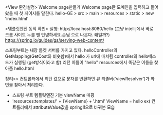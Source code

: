 <View 환경설정>
Welcome page만들기
Welcome page란 도메인을 입력하고 들어왔을 때 첫 페이지를 말한다.
hello-GE > src > main > resources > static > new 'index.html'

<템플릿엔진 동작 확인>
실행: http://localhost:8080/hello
(그냥 intellij에서 바로 크롬 사이트 누를 땐 안녕하세요.손님 으로 나온다. 왜일까?)
https://spring.io/guides/gs/serving-web-content/

스프링부트는 내장 톰켓 서버를 가지고 있다.
helloController의 GetMapping(GetCost와 비슷함)에서 hello 가 url에 매치됨
controller의 hello메소드가 실행됨
(get방식이라고 함)
리턴 이름이 "hello"
resources에서 똑같은 이름을 찾아줌 hello.html

정리>> 컨트롤러에서 리턴 값으로 문자를 반환하면 뷰 리졸버('viewResolver')가 화면을 찾아서 처리한다.
- 스프링 부트 템플릿엔진 기본 viewName 매핑
- 'resources:templates/' + {ViewName} + '.html'
ViewName = hello
ex) 컨트롤러에서 attributeValue값을 spring!!으로 바꿔본 모습
